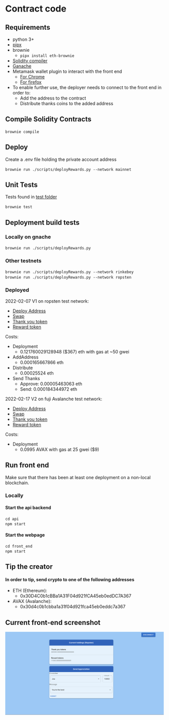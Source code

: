 # Contract code

## Requirements

- python 3+
- [pipx](https://pypa.github.io/pipx/installation/)
- brownie
  - `pipx install eth-brownie`
- [Solidity compiler](https://docs.soliditylang.org/en/v0.8.11/installing-solidity.html)
- [Ganache](https://trufflesuite.com/ganache/)
- Metamask wallet plugin to interact with the front end
  - [For Chrome](https://chrome.google.com/webstore/detail/metamask/nkbihfbeogaeaoehlefnkodbefgpgknn)
  - [For firefox](https://addons.mozilla.org/en-US/firefox/addon/ether-metamask/)
- To enable further use, the deployer needs to connect to the front end in order to:
  - Add the address to the contract
  - Distribute thanks coins to the added address

## Compile Solidity Contracts

`brownie compile`

## Deploy

Create a .env file holding the private account address  
  
`brownie run ./scripts/deployRewards.py --network mainnet`


## Unit Tests

Tests found in [test folder](./tests)  
  
`brownie test`

## Deployment build tests

### Locally on gnache

`brownie run ./scripts/deployRewards.py`

### Other testnets

`brownie run ./scripts/deployRewards.py --network rinkebey`  
`brownie run ./scripts/deployRewards.py --network ropsten`

### Deployed  
2022-02-07 V1 on ropsten test network:  
- [Deploy Address](https://ropsten.etherscan.io/address/0x839901c21D20316b0DDcA205AAe53A1EbB886cf4)
- [Swap](https://ropsten.etherscan.io/address/0xd9398D03794919215A2f7191e1FaBb4C9EeCBfdD)
- [Thank you token](https://ropsten.etherscan.io/address/0x131432D246122B94FeD14873C2c05A154EC93122)
- [Reward token](https://ropsten.etherscan.io/address/0x808cF232F973CF0bBB480C27d476E6C5581bbC62)
  
Costs:
- Deployment
  - 0.121760029128948 ($367) eth with gas at ~50 gwei  
- AddAddress
  - 0.000165667866 eth
- Distribute
  - 0.00025524 eth
- Send Thanks
  - Approve: 0.00005463063 eth
  - Send: 0.000184344972 eth

2022-02-17 V2 on fuji Avalanche test network:
- [Deploy Address](https://testnet.avascan.info/blockchain/c/address/0x839901c21D20316b0DDcA205AAe53A1EbB886cf4)
- [Swap](https://testnet.avascan.info/blockchain/c/address/0x7B652A331D18435ec0A60Bbde921b694e33dC8ea)
- [Thank you token](https://testnet.avascan.info/blockchain/c/address/0xC77E0748A0B611C7aF08a72fF855c5a431BB4a6C)
- [Reward token](https://testnet.avascan.info/blockchain/c/address/0x3D5597e5325eCeB2871A6132E680E0CCCc61204f)

Costs:
- Deployment
  - 0.0995 AVAX with gas at 25 gwei ($9)
  
## Run front end

Make sure that there has been at least one deployment on a non-local blockchain.  
  
### Locally

#### Start the api backend
```
cd api
npm start
```

#### Start the webpage
```
cd front_end
npm start
```

## Tip the creator

#### In order to tip, send crypto to one of the following addresses  
- ETH (Ethereum):
  - 0x30D4C0b1cBBa1A31F04d921fCA45eb0edDC7A367
- AVAX (Avalanche):
  - 0x30d4c0b1cbba1a31f04d921fca45eb0eddc7a367

## Current front-end screenshot

![Thanks](../thanks.png)
